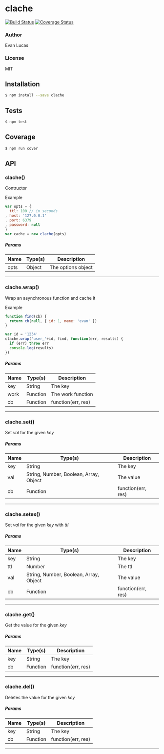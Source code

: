 # clache
[![Build Status](https://circleci.com/gh/GAWMiners/clache.png?circle-token=130880dd46e2636fb09deca068aac8b183d4fd8e)](https://circleci.com/gh/GAWMiners/clache)
[![Coverage Status](https://coveralls.io/repos/GAWMiners/clache/badge.png?branch=master)](https://coveralls.io/r/GAWMiners/clache?branch=master)

### Author
Evan Lucas

### License
MIT

## Installation
```bash
$ npm install --save clache
```

## Tests
```bash
$ npm test
```

## Coverage
```bash
$ npm run cover
```

## API

### clache()

Contructor

Example

```js
var opts = {
  ttl: 100 // in seconds
, host: '127.0.0.1'
, port: 6379
, password: null
}
var cache = new clache(opts)
```

##### Params
| Name | Type(s) | Description |
| ---- | ------- | ----------- |
| opts | Object | The options object |


***

### clache.wrap()

Wrap an asynchronous function and cache it

Example

```js
function find(cb) {
  return cb(null, { id: 1, name: 'evan' })
}

var id = '1234'
clache.wrap('user_'+id, find, function(err, results) {
  if (err) throw err
  console.log(results)
})
```

##### Params
| Name | Type(s) | Description |
| ---- | ------- | ----------- |
| key | String | The key |
| work | Function | The work function |
| cb | Function | function(err, res) |


***

### clache.set()

Set _val_ for the given _key_

##### Params
| Name | Type(s) | Description |
| ---- | ------- | ----------- |
| key | String | The key |
| val | String, Number, Boolean, Array, Object | The value |
| cb | Function | function(err, res) |


***

### clache.setex()

Set _val_ for the given _key_ with _ttl_

##### Params
| Name | Type(s) | Description |
| ---- | ------- | ----------- |
| key | String | The key |
| ttl | Number | The ttl |
| val | String, Number, Boolean, Array, Object | The value |
| cb | Function | function(err, res) |


***

### clache.get()

Get the value for the given _key_

##### Params
| Name | Type(s) | Description |
| ---- | ------- | ----------- |
| key | String | The key |
| cb | Function | function(err, res) |


***

### clache.del()

Deletes the value for the given _key_

##### Params
| Name | Type(s) | Description |
| ---- | ------- | ----------- |
| key | String | The key |
| cb | Function | function(err, res) |


***
